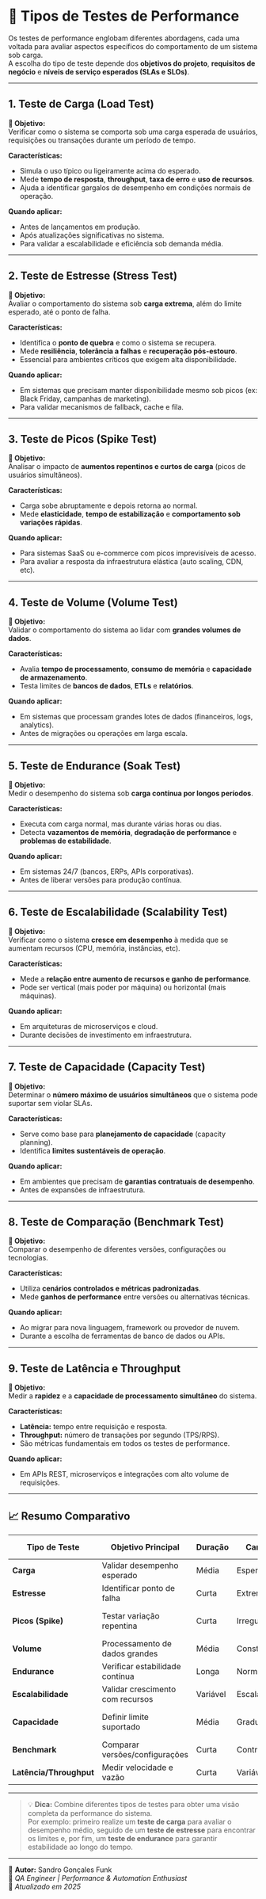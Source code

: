 # 🧩 Tipos de Testes de Performance

Os testes de performance englobam diferentes abordagens, cada uma voltada para avaliar aspectos específicos do comportamento de um sistema sob carga.  
A escolha do tipo de teste depende dos **objetivos do projeto**, **requisitos de negócio** e **níveis de serviço esperados (SLAs e SLOs)**.

---

## 1. Teste de Carga (Load Test)

**🎯 Objetivo:**  
Verificar como o sistema se comporta sob uma carga esperada de usuários, requisições ou transações durante um período de tempo.

**Características:**
- Simula o uso típico ou ligeiramente acima do esperado.  
- Mede **tempo de resposta**, **throughput**, **taxa de erro** e **uso de recursos**.  
- Ajuda a identificar gargalos de desempenho em condições normais de operação.

**Quando aplicar:**
- Antes de lançamentos em produção.  
- Após atualizações significativas no sistema.  
- Para validar a escalabilidade e eficiência sob demanda média.

---

## 2. Teste de Estresse (Stress Test)

**🎯 Objetivo:**  
Avaliar o comportamento do sistema sob **carga extrema**, além do limite esperado, até o ponto de falha.

**Características:**
- Identifica o **ponto de quebra** e como o sistema se recupera.  
- Mede **resiliência**, **tolerância a falhas** e **recuperação pós-estouro**.  
- Essencial para ambientes críticos que exigem alta disponibilidade.

**Quando aplicar:**
- Em sistemas que precisam manter disponibilidade mesmo sob picos (ex: Black Friday, campanhas de marketing).  
- Para validar mecanismos de fallback, cache e fila.

---

## 3. Teste de Picos (Spike Test)

**🎯 Objetivo:**  
Analisar o impacto de **aumentos repentinos e curtos de carga** (picos de usuários simultâneos).

**Características:**
- Carga sobe abruptamente e depois retorna ao normal.  
- Mede **elasticidade**, **tempo de estabilização** e **comportamento sob variações rápidas**.  

**Quando aplicar:**
- Para sistemas SaaS ou e-commerce com picos imprevisíveis de acesso.  
- Para avaliar a resposta da infraestrutura elástica (auto scaling, CDN, etc).

---

## 4. Teste de Volume (Volume Test)

**🎯 Objetivo:**  
Validar o comportamento do sistema ao lidar com **grandes volumes de dados**.

**Características:**
- Avalia **tempo de processamento**, **consumo de memória** e **capacidade de armazenamento**.  
- Testa limites de **bancos de dados**, **ETLs** e **relatórios**.

**Quando aplicar:**
- Em sistemas que processam grandes lotes de dados (financeiros, logs, analytics).  
- Antes de migrações ou operações em larga escala.

---

## 5. Teste de Endurance (Soak Test)

**🎯 Objetivo:**  
Medir o desempenho do sistema sob **carga contínua por longos períodos**.

**Características:**
- Executa com carga normal, mas durante várias horas ou dias.  
- Detecta **vazamentos de memória**, **degradação de performance** e **problemas de estabilidade**.  

**Quando aplicar:**
- Em sistemas 24/7 (bancos, ERPs, APIs corporativas).  
- Antes de liberar versões para produção contínua.

---

## 6. Teste de Escalabilidade (Scalability Test)

**🎯 Objetivo:**  
Verificar como o sistema **cresce em desempenho** à medida que se aumentam recursos (CPU, memória, instâncias, etc).

**Características:**
- Mede a **relação entre aumento de recursos e ganho de performance**.  
- Pode ser vertical (mais poder por máquina) ou horizontal (mais máquinas).  

**Quando aplicar:**
- Em arquiteturas de microserviços e cloud.  
- Durante decisões de investimento em infraestrutura.

---

## 7. Teste de Capacidade (Capacity Test)

**🎯 Objetivo:**  
Determinar o **número máximo de usuários simultâneos** que o sistema pode suportar sem violar SLAs.

**Características:**
- Serve como base para **planejamento de capacidade** (capacity planning).  
- Identifica **limites sustentáveis de operação**.

**Quando aplicar:**
- Em ambientes que precisam de **garantias contratuais de desempenho**.  
- Antes de expansões de infraestrutura.

---

## 8. Teste de Comparação (Benchmark Test)

**🎯 Objetivo:**  
Comparar o desempenho de diferentes versões, configurações ou tecnologias.

**Características:**
- Utiliza **cenários controlados e métricas padronizadas**.  
- Mede **ganhos de performance** entre versões ou alternativas técnicas.  

**Quando aplicar:**
- Ao migrar para nova linguagem, framework ou provedor de nuvem.  
- Durante a escolha de ferramentas de banco de dados ou APIs.

---

## 9. Teste de Latência e Throughput

**🎯 Objetivo:**  
Medir a **rapidez** e a **capacidade de processamento simultâneo** do sistema.

**Características:**
- **Latência:** tempo entre requisição e resposta.  
- **Throughput:** número de transações por segundo (TPS/RPS).  
- São métricas fundamentais em todos os testes de performance.

**Quando aplicar:**
- Em APIs REST, microserviços e integrações com alto volume de requisições.

---

## 📈 Resumo Comparativo

| Tipo de Teste | Objetivo Principal | Duração | Carga | Cenário Comum |
|----------------|--------------------|----------|--------|----------------|
| **Carga** | Validar desempenho esperado | Média | Esperada | Lançamento de sistema |
| **Estresse** | Identificar ponto de falha | Curta | Extrema | Campanhas intensas |
| **Picos (Spike)** | Testar variação repentina | Curta | Irregular | Acesso simultâneo súbito |
| **Volume** | Processamento de dados grandes | Média | Constante | Relatórios massivos |
| **Endurance** | Verificar estabilidade contínua | Longa | Normal | Operação 24/7 |
| **Escalabilidade** | Validar crescimento com recursos | Variável | Escalada | Cloud e microserviços |
| **Capacidade** | Definir limite suportado | Média | Gradual | Planejamento de capacidade |
| **Benchmark** | Comparar versões/configurações | Curta | Controlada | Atualização de stack |
| **Latência/Throughput** | Medir velocidade e vazão | Curta | Variável | APIs de alto desempenho |

---

> 💡 **Dica:** Combine diferentes tipos de testes para obter uma visão completa da performance do sistema.  
> Por exemplo: primeiro realize um **teste de carga** para avaliar o desempenho médio, seguido de um **teste de estresse** para encontrar os limites e, por fim, um **teste de endurance** para garantir estabilidade ao longo do tempo.

---
📘 **Autor:** Sandro Gonçales Funk  
🎯 *QA Engineer | Performance & Automation Enthusiast*  
📅 *Atualizado em 2025*